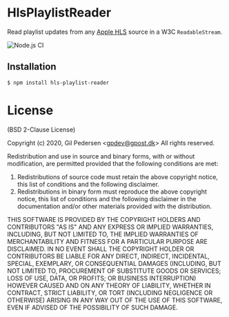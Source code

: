 # HlsPlaylistReader

Read playlist updates from any [Apple HLS](http://tools.ietf.org/html/draft-pantos-http-live-streaming) source in a W3C `ReadableStream`.

![Node.js CI](https://github.com/kanongil/hls-playlist-reader/workflows/Node.js%20CI/badge.svg)

## Installation

```sh
$ npm install hls-playlist-reader
```

# License

(BSD 2-Clause License)

Copyright (c) 2020, Gil Pedersen &lt;gpdev@gpost.dk&gt;
All rights reserved.

Redistribution and use in source and binary forms, with or without modification, are permitted provided that the following conditions are met:

1. Redistributions of source code must retain the above copyright notice, this list of conditions and the following disclaimer.
2. Redistributions in binary form must reproduce the above copyright notice, this list of conditions and the following disclaimer in the documentation and/or other materials provided with the distribution.

THIS SOFTWARE IS PROVIDED BY THE COPYRIGHT HOLDERS AND CONTRIBUTORS "AS IS" AND ANY EXPRESS OR IMPLIED WARRANTIES, INCLUDING, BUT NOT LIMITED TO, THE IMPLIED WARRANTIES OF MERCHANTABILITY AND FITNESS FOR A PARTICULAR PURPOSE ARE DISCLAIMED. IN NO EVENT SHALL THE COPYRIGHT HOLDER OR CONTRIBUTORS BE LIABLE FOR ANY DIRECT, INDIRECT, INCIDENTAL, SPECIAL, EXEMPLARY, OR CONSEQUENTIAL DAMAGES (INCLUDING, BUT NOT LIMITED TO, PROCUREMENT OF SUBSTITUTE GOODS OR SERVICES; LOSS OF USE, DATA, OR PROFITS; OR BUSINESS INTERRUPTION) HOWEVER CAUSED AND ON ANY THEORY OF LIABILITY, WHETHER IN CONTRACT, STRICT LIABILITY, OR TORT (INCLUDING NEGLIGENCE OR OTHERWISE) ARISING IN ANY WAY OUT OF THE USE OF THIS SOFTWARE, EVEN IF ADVISED OF THE POSSIBILITY OF SUCH DAMAGE.
